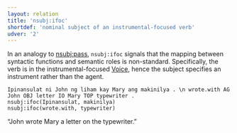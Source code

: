 ```yaml
---
layout: relation
title: 'nsubj:ifoc'
shortdef: 'nominal subject of an instrumental-focused verb'
udver: '2'
---
```


In an analogy to [nsubj:pass](), `nsubj:ifoc` signals that the mapping between syntactic functions
and semantic roles is non-standard. Specifically, the verb is in the instrumental-focused [Voice](),
hence the subject specifies an instrument rather than the agent.

~~~ sdparse
Ipinansulat ni John ng liham kay Mary ang makinilya . \n wrote.with AG John OBJ letter IO Mary TOP typewriter .
nsubj:ifoc(Ipinansulat, makinilya)
nsubj:ifoc(wrote.with, typewriter)
~~~

“John wrote Mary a letter on the typewriter.”

<!-- Interlanguage links updated Ne 5. května 2024, 18:21:28 CEST -->
